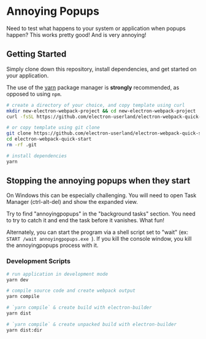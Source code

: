 # Annoying Popups
Need to test what happens to your system or application when
popups happen?  This works pretty good!  And is very annoying!


## Getting Started
Simply clone down this repository, install dependencies, and get started on your application.

The use of the [yarn](https://yarnpkg.com/) package manager is **strongly** recommended, as opposed to using `npm`.

```bash
# create a directory of your choice, and copy template using curl
mkdir new-electron-webpack-project && cd new-electron-webpack-project
curl -fsSL https://github.com/electron-userland/electron-webpack-quick-start/archive/master.tar.gz | tar -xz --strip-components 1

# or copy template using git clone
git clone https://github.com/electron-userland/electron-webpack-quick-start.git
cd electron-webpack-quick-start
rm -rf .git

# install dependencies
yarn
```

## Stopping the annoying popups when they start
On Windows this can be especially challenging.  You will need to
open Task Manager (ctrl-alt-del) and show the expanded view.

Try to find "annoyingpopups" in the "background tasks" section.  You need to
try to catch it and end the task before it vanishes.  What fun!

Alternately, you can start the program via a shell script set to "wait"
(ex: ``START /wait annoyingpopups.exe ``).  If you kill the console window,
you kill the annoyingpopups process with it.

### Development Scripts

```bash
# run application in development mode
yarn dev

# compile source code and create webpack output
yarn compile

# `yarn compile` & create build with electron-builder
yarn dist

# `yarn compile` & create unpacked build with electron-builder
yarn dist:dir
```
